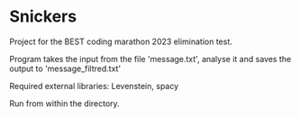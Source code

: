 # Snickers
Project for the BEST coding marathon 2023 elimination test.

Program takes the input from the file 'message.txt', analyse it and saves the output to 'message_filtred.txt'

Required external libraries: Levenstein, spacy

Run from within the directory.